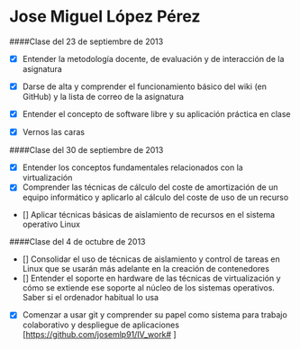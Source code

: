 Jose Miguel López Pérez
=======================

####Clase del 23 de septiembre de 2013

+ [X] Entender la metodología docente, de evaluación y de interacción de la asignatura
+ [X] Darse de alta y comprender el funcionamiento básico del wiki (en GitHub) y la lista de correo de la asignatura
+ [X] Entender el concepto de software libre y su aplicación práctica en clase
+ [X] Vernos las caras


####Clase del 30 de septiembre de 2013

+ [X] Entender los conceptos fundamentales relacionados con la virtualización
+ [X] Comprender las técnicas de cálculo del coste de amortización de un equipo informático y aplicarlo al cálculo del coste de uso de un recurso
+ [] Aplicar técnicas básicas de aislamiento de recursos en el sistema operativo Linux

####Clase del 4 de octubre de 2013

+ [] Consolidar el uso de técnicas de aislamiento y control de tareas en Linux que se usarán más adelante en la creación de contenedores
+ [] Entender el soporte en hardware de las técnicas de virtualización y cómo se extiende ese soporte al núcleo de los sistemas operativos. Saber si el ordenador habitual lo usa
+ [X] Comenzar a usar git y comprender su papel como sistema para trabajo colaborativo y despliegue de aplicaciones
      [https://github.com/josemlp91/IV_work# ]

